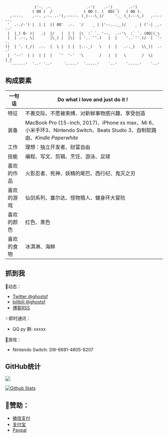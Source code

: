 ```
             ('-. .-.               .-')    .-') _     .-')               
            ( OO )  /              ( OO ). (  OO) )   ( OO ).             
  ,----.    ,--. ,--. .-'),-----. (_)---\_)/     '._ (_)---\_)   ,------. 
 '  .-./-') |  | |  |( OO'  .-.  '/    _ | |'--...__)/    _ | ('-| _.---' 
 |  |_( O- )|   .|  |/   |  | |  |\  :` `. '--.  .--'\  :` `. (OO|(_\     
 |  | .--, \|       |\_) |  |\|  | '..`''.)   |  |    '..`''.)/  |  '--.  
(|  | '. (_/|  .-.  |  \ |  | |  |.-._)   \   |  |   .-._)   \\_)|  .--'  
 |  '--'  | |  | |  |   `'  '-'  '\       /   |  |   \       /  \|  |_)   
  `------'  `--' `--'     `-----'  `-----'    `--'    `-----'    `--'     
```

## 构成要素

| 一句话 | Do what i love and just do it ! | 
| - | - |
| 特征 | 不善交际、不愿被束缚、对新鲜事物感兴趣、享受创造 | 
| 装备 | MacBook Pro (15-inch, 2017)、iPhone xs max、Mi 6、小米手环3、Nintendo Switch、Beats Studio 3、自制软路由、*Kindle Paperwhite* |  
| 工作 | 理想：独立开发者、财富自由 |  
| 技能 | 编程、写文、剪辑、烹饪、游泳、足球 |   
| 喜欢的作品 | 火影忍者、死神、妖精的尾巴、西行纪、鬼灭之刃 |   
| 喜欢的游戏 | 仙剑系列、塞尔达、怪物猎人、健身环大冒险 |   
| 喜欢的颜色 | 红色、黑色 |   
| 喜欢的食物 | 冰淇淋、海鲜 |  

## 抓到我

🍃动态：

* [Twitter @ghostsf](https://twitter.com/ghostsf0501)
* [bilibili @ghostsf](https://space.bilibili.com/10825269)
* [博客RSS](https://ghostsf.com/rss.xml)

✨即时通讯：

* QQ py 群: xxxxx

🎡游戏：

* Nintendo Switch: SW-6691-4805-8207

## GitHub统计

<a title="Hits" target="_blank" href="https://github.com/ghostsf/ghostsf"><img src="https://hits.b3log.org/ghostsf/hits.svg"></a>

[![Github Stats](https://github-readme-stats.vercel.app/api?username=ghostsf&show_icons=true)](https://github.com/ghostsf)

## 🍭赞助：

* [微信支付](http://cdn.ghostsf.com/wechatpay.png)
* [支付宝](http://cdn.ghostsf.com/alipay.png)
* [Paypal](https://www.paypal.me/ghostsf)
